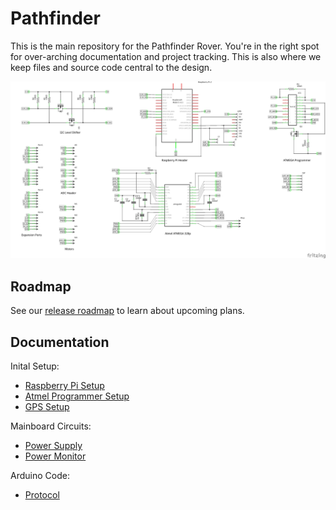# Pathfinder

This is the main repository for the Pathfinder Rover. You're in the right spot for over-arching documentation and project tracking. This is also where we keep files and source code central to the design.

![mainboard](docs/images/v1/main_schem.png)

## Roadmap

See our [release roadmap](https://github.com/FrontierRobotics/pathfinder/milestones) to learn about upcoming plans.

## Documentation

Inital Setup:

* [Raspberry Pi Setup](docs/raspberry_pi_setup.md)
* [Atmel Programmer Setup](docs/atmel_programmer_setup.md)
* [GPS Setup](docs/gps_setup.md)

Mainboard Circuits:

* [Power Supply](docs/mainboard_power_supply.md)
* [Power Monitor](docs/mainboard_power_monitor.md)

Arduino Code:

* [Protocol](docs/i2c_protocol.md)
